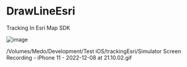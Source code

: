 # DrawLineEsri

Tracking In Esri Map SDK

![image](https://user-images.githubusercontent.com/47215527/206269175-0e6c77eb-c80f-4002-8cc6-e7934d7bde51.png)


/Volumes/Medo/Development/Test iOS/trackingEsri/Simulator Screen Recording - iPhone 11 - 2022-12-08 at 21.10.02.gif
